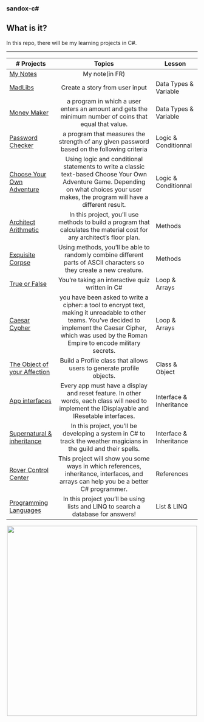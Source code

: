 ### sandox-c#

## What is it?
In this repo, there will be my learning projects in C#.  
***

|# Projects | Topics                                                    | Lesson|
|------|:---------------------------------------------------------:|---------|
|[My Notes](./notes)| My note(in FR)|
|[MadLibs](./MadLibs/MadLibs.md)| Create a story from user input| Data Types & Variable |
|[Money Maker](./MoneyMaker/MoneyMaker.md)| a program in which a user enters an amount and gets the minimum number of coins that equal that value.| Data Types & Variable |
|[Password Checker](./PasswordChecker/PasswordChecker.md)| a program that measures the strength of any given password based on the following criteria|  Logic & Conditionnal |
|[Choose Your Own Adventure](https://github.com/B9R9/sandox-csharp/tree/main/Choose%20Your%20Own%20Adventure/ChooseYourOwnAdventure.md)|  Using logic and conditional statements to write a classic text-based Choose Your Own Adventure Game. Depending on what choices your user makes, the program will have a different result.| Logic & Conditionnal |
|[Architect Arithmetic](https://github.com/B9R9/sandox-csharp/blob/main/Architect%20Arithmetic/intro.md)| In this project, you’ll use methods to build a program that calculates the material cost for any architect’s floor plan.| Methods |
|[Exquisite Corpse](https://github.com/B9R9/sandox-csharp/blob/main/Exquisite%20Corpse/intro.md)|  Using methods, you’ll be able to randomly combine different parts of ASCII characters so they create a new creature.| Methods |
|[True or False](https://github.com/B9R9/sandox-csharp/blob/main/True%20or%20False/intro.md)|  You’re taking an interactive quiz written in C#| Loop & Arrays |
|[Caesar Cypher](https://github.com/B9R9/sandox-csharp/blob/main/Caesar%20Cypher/intro.md)|  you have been asked to write a cipher: a tool to encrypt text, making it unreadable to other teams. You’ve decided to implement the Caesar Cipher, which was used by the Roman Empire to encode military secrets.| Loop & Arrays |
|[The Object of your Affection](https://github.com/B9R9/sandox-csharp/blob/main/The%20Object%20of%20Your%20Affection/intro.md)|  Build a Profile class that allows users to generate profile objects.| Class & Object |
|[App interfaces](https://github.com/B9R9/sandox-csharp/blob/main/App_interfaces/intro.md)| Every app must have a display and reset feature. In other words, each class will need to implement the IDisplayable and IResetable interfaces.| Interface & Inheritance |
|[Supernatural & inheritance](https://github.com/B9R9/sandox-csharp/blob/main/Supernatural_Inheritance/intro.md)|  In this project, you’ll be developing a system in C# to track the weather magicians in the guild and their spells.| Interface & Inheritance|
|[Rover Control Center](https://github.com/B9R9/sandox-csharp/blob/main/Rover%20Control%20Center/Rover%20Control%20Center.md)|  This project will show you some ways in which references, inheritance, interfaces, and arrays can help you be a better C# programmer.| References |
|[Programming Languages](https://github.com/B9R9/sandox-csharp/blob/main/Programming%20Languages/Programming%20Languages.md)|  In this project you’ll be using lists and LINQ to search a database for answers!| List & LINQ |

<p align="center">
  <img  src="https://github.com/B9R9/sandox-C#/blob/main/Seadonkey\'s profile_Codecademy.pdf" width=500px>
</p>



